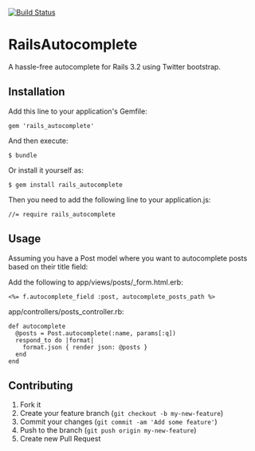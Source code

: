[![Build Status](https://travis-ci.org/rayasocialmedia/rails_autocomplete.png?branch=master)](https://travis-ci.org/rayasocialmedia/rails_autocomplete)

# RailsAutocomplete

A hassle-free autocomplete for Rails 3.2 using Twitter bootstrap.

## Installation

Add this line to your application's Gemfile:

    gem 'rails_autocomplete'

And then execute:

    $ bundle

Or install it yourself as:

    $ gem install rails_autocomplete

Then you need to add the following line to your application.js:

    //= require rails_autocomplete

## Usage

Assuming you have a Post model where you want to autocomplete posts based on their title field:


Add the following to app/views/posts/_form.html.erb:

    <%= f.autocomplete_field :post, autocomplete_posts_path %>

app/controllers/posts_controller.rb:

    def autocomplete
      @posts = Post.autocomplete(:name, params[:q])
      respond_to do |format|
        format.json { render json: @posts }
      end
    end

## Contributing

1. Fork it
2. Create your feature branch (`git checkout -b my-new-feature`)
3. Commit your changes (`git commit -am 'Add some feature'`)
4. Push to the branch (`git push origin my-new-feature`)
5. Create new Pull Request
